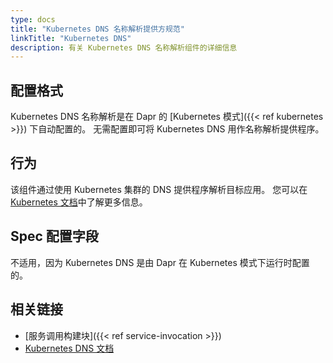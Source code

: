 ```yaml
---
type: docs
title: "Kubernetes DNS 名称解析提供方规范"
linkTitle: "Kubernetes DNS"
description: 有关 Kubernetes DNS 名称解析组件的详细信息
---
```


## 配置格式

Kubernetes DNS 名称解析是在 Dapr 的 [Kubernetes 模式]({{< ref kubernetes >}}) 下自动配置的。 无需配置即可将 Kubernetes DNS 用作名称解析提供程序。

## 行为

该组件通过使用 Kubernetes 集群的 DNS 提供程序解析目标应用。 您可以在 [Kubernetes 文档](https://kubernetes.io/docs/concepts/services-networking/dns-pod-service/)中了解更多信息。

## Spec 配置字段

不适用，因为 Kubernetes DNS 是由 Dapr 在 Kubernetes 模式下运行时配置的。

## 相关链接

- [服务调用构建块]({{< ref service-invocation >}})
- [Kubernetes DNS 文档](https://kubernetes.io/docs/concepts/services-networking/dns-pod-service/)